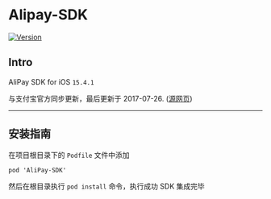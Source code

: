 # Alipay-SDK

[![Version](https://badge.fury.io/co/Alipay-SDK.svg)](https://cocoapods.org/pods/Alipay-SDK)

## Intro

AliPay SDK for iOS `15.4.1`

与支付宝官方同步更新，最后更新于 2017-07-26. ([源网页][1])

---

## 安装指南

在项目根目录下的 `Podfile` 文件中添加

```
pod 'AliPay-SDK'
```

然后在根目录执行 `pod install` 命令，执行成功 SDK 集成完毕


[1]: https://docs.open.alipay.com/54/104509
